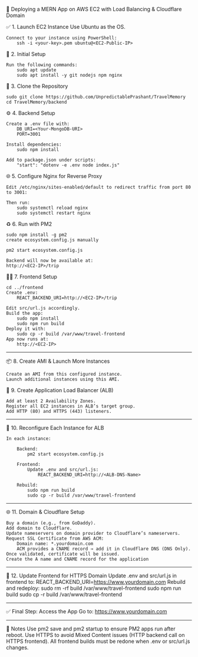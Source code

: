 🚀 Deploying a MERN App on AWS EC2 with Load Balancing & Cloudflare Domain

✅ 1. Launch EC2 Instance
    Use Ubuntu as the OS.

    Connect to your instance using PowerShell:
        ssh -i <your-key>.pem ubuntu@<EC2-Public-IP>

🔧 2. Initial Setup

    Run the following commands:
        sudo apt update
        sudo apt install -y git nodejs npm nginx

📁 3. Clone the Repository

    sudo git clone https://github.com/UnpredictablePrashant/TravelMemory
    cd TravelMemory/backend

⚙️ 4. Backend Setup

    Create a .env file with:
        DB_URI=<Your-MongoDB-URI>
        PORT=3001
    
    Install dependencies:
        sudo npm install
    
    Add to package.json under scripts:
        "start": "dotenv -e .env node index.js"

🌐 5. Configure Nginx for Reverse Proxy

    Edit /etc/nginx/sites-enabled/default to redirect traffic from port 80 to 3001:
 
    Then run:
        sudo systemctl reload nginx
        sudo systemctl restart nginx

♻️ 6. Run with PM2

    sudo npm install -g pm2
    create ecosystem.config.js manually
 
    pm2 start ecosystem.config.js
 
    Backend will now be available at:
    http://<EC2-IP>/trip
 
🧑‍💻 7. Frontend Setup

    cd ../frontend
    Create .env:
        REACT_BACKEND_URI=http://<EC2-IP>/trip
 
    Edit src/url.js accordingly.
    Build the app:
        sudo npm install
        sudo npm run build
    Deploy it with:
        sudo cp -r build /var/www/travel-frontend
    App now runs at:
        http://<EC2-IP>

________________________________________

📦 8. Create AMI & Launch More Instances

    Create an AMI from this configured instance.
    Launch additional instances using this AMI.
 
🧭 9. Create Application Load Balancer (ALB)

    Add at least 2 Availability Zones.
    Register all EC2 instances in ALB’s target group.
    Add HTTP (80) and HTTPS (443) listeners.
 ____________________________________

🔗 10. Reconfigure Each Instance for ALB

    In each instance:

        Backend:
            pm2 start ecosystem.config.js
        
        Frontend:
            Update .env and src/url.js:
                REACT_BACKEND_URI=http://<ALB-DNS-Name>
            
        Rebuild:
            sudo npm run build
            sudo cp -r build /var/www/travel-frontend
        
________________________________________
🌐 11. Domain & Cloudflare Setup

    Buy a domain (e.g., from GoDaddy).
    Add domain to Cloudflare.
    Update nameservers on domain provider to Cloudflare’s nameservers.
    Request SSL Certificate from AWS ACM:
        Domain name: *.yourdomain.com
        ACM provides a CNAME record → add it in Cloudflare DNS (DNS Only).
    Once validated, certificate will be issued.
    Create the A name and CNAME record for the application
________________________________________
🔁 12. Update Frontend for HTTPS Domain
    Update .env and src/url.js in frontend to:
        REACT_BACKEND_URI=https://www.yourdomain.com
    Rebuild and redeploy:
        sudo rm -rf build /var/www/travel-frontend
        sudo npm run build
        sudo cp -r build /var/www/travel-frontend
________________________________________
✅ Final Step: Access the App
    Go to:
        https://www.yourdomain.com
 
________________________________________
📝 Notes
    Use pm2 save and pm2 startup to ensure PM2 apps run after reboot.
    Use HTTPS to avoid Mixed Content issues (HTTP backend call on HTTPS frontend).
    All frontend builds must be redone when .env or src/url.js changes.

